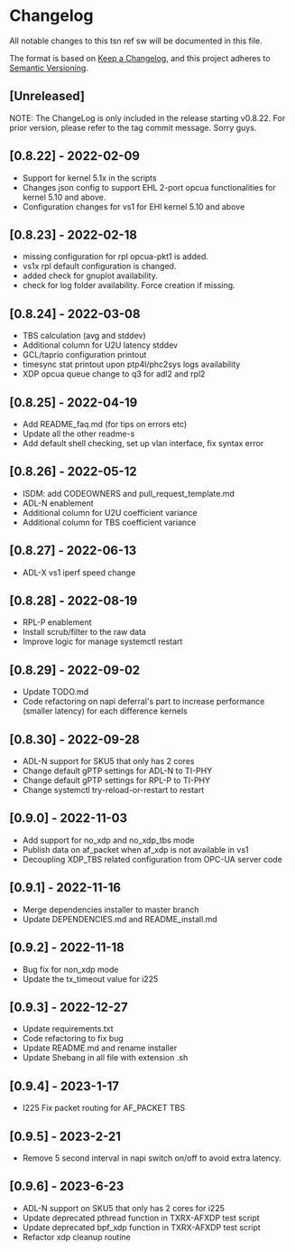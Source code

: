 # Changelog
All notable changes to this tsn ref sw  will be documented in this file.

The format is based on [Keep a Changelog](https://keepachangelog.com/en/1.0.0/),
and this project adheres to [Semantic Versioning](https://semver.org/spec/v2.0.0.html).

## [Unreleased]

NOTE: The ChangeLog is only included in the release starting v0.8.22.
For prior version, please refer to the tag commit message. Sorry guys.

## [0.8.22] - 2022-02-09
- Support for kernel 5.1x in the scripts
- Changes json config to support EHL 2-port opcua functionalities
  for kernel 5.10 and above.
- Configuration changes for vs1 for EHl kernel 5.10 and above

## [0.8.23] - 2022-02-18
- missing configuration for rpl opcua-pkt1 is added.
- vs1x rpl default configuration is changed.
- added check for gnuplot availability.
- check for log folder availability. Force creation if missing.

## [0.8.24] - 2022-03-08
- TBS calculation (avg and stddev)
- Additional column for U2U latency stddev
- GCL/taprio configuration printout
- timesync stat printout upon ptp4l/phc2sys logs availability
- XDP opcua queue change to q3 for adl2 and rpl2

## [0.8.25] - 2022-04-19
- Add README_faq.md (for tips on errors etc)
- Update all the other readme-s
- Add default shell checking, set up vlan interface, fix syntax error

## [0.8.26] - 2022-05-12
- ISDM: add CODEOWNERS and pull_request_template.md
- ADL-N enablement
- Additional column for U2U coefficient variance
- Additional column for TBS coefficient variance

## [0.8.27] - 2022-06-13
- ADL-X vs1 iperf speed change

## [0.8.28] - 2022-08-19
- RPL-P enablement
- Install scrub/filter to the raw data
- Improve logic for manage systemctl restart

## [0.8.29] - 2022-09-02
- Update TODO.md
- Code refactoring on napi deferral's part to increase performance
  (smaller latency) for each difference kernels

## [0.8.30] - 2022-09-28
- ADL-N support for SKU5 that only has 2 cores
- Change default gPTP settings for ADL-N to TI-PHY
- Change default gPTP settings for RPL-P to TI-PHY
- Change systemctl try-reload-or-restart to restart

## [0.9.0] - 2022-11-03
- Add support for no_xdp and no_xdp_tbs mode
- Publish data on af_packet when af_xdp is not available in vs1
- Decoupling XDP_TBS related configuration from OPC-UA server code

## [0.9.1] - 2022-11-16
- Merge dependencies installer to master branch
- Update DEPENDENCIES.md and README_install.md

## [0.9.2] - 2022-11-18
- Bug fix for non_xdp mode
- Update the tx_timeout value for i225

## [0.9.3] - 2022-12-27
- Update requirements.txt
- Code refactoring to fix bug
- Update README.md and rename installer
- Update Shebang in all file with extension .sh

## [0.9.4] - 2023-1-17
- I225 Fix packet routing for AF_PACKET TBS

## [0.9.5] - 2023-2-21
- Remove 5 second interval in napi switch on/off to avoid
  extra latency.

## [0.9.6] - 2023-6-23
- ADL-N support on SKU5 that only has 2 cores for i225
- Update deprecated pthread function in TXRX-AFXDP test script
- Update deprecated bpf_xdp function in TXRX-AFXDP test script
- Refactor xdp cleanup routine

